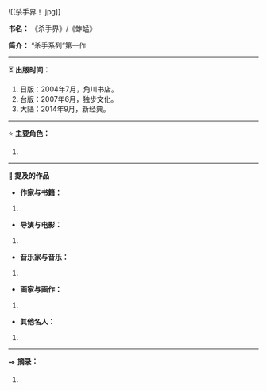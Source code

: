 
![[杀手界！.jpg]]

**书名：** 《杀手界》/《蚱蜢》

**简介：**  “杀手系列”第一作

---

⏳ **出版时间：** 

1. 日版：2004年7月，角川书店。
2. 台版：2007年6月，独步文化。
3. 大陆：2014年9月，新经典。

---

⭐ **主要角色：**

1. 

---

**📜 提及的作品**

- **作家与书籍：** 

1. 

- **导演与电影：** 

1. 

- **音乐家与音乐：** 

1. 

- **画家与画作：** 

1. 

- **其他名人：**

1. 

---

✒️ **摘录：** 

1. 